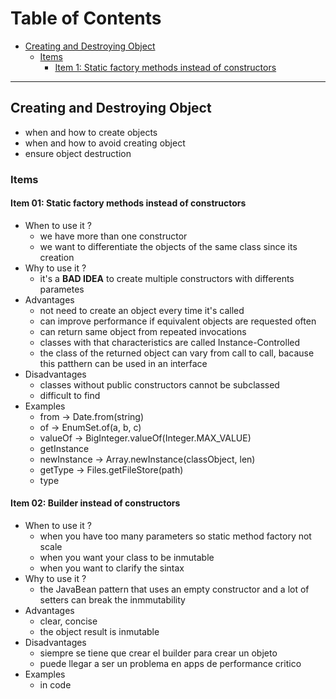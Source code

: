# Table of Contents
- [Creating and Destroying Object](#creating-and-destroying-object)
  - [Items](#items)
    - [Item 1: Static factory methods instead of constructors](#item-01--static-factory-methods-instead-of-constructors)

---

## Creating and Destroying Object

- when and how to create objects
- when and how to avoid creating object
- ensure object destruction

### Items

#### Item 01: Static factory methods instead of constructors
- When to use it ? 
  - we have more than one constructor
  - we want to differentiate the objects of the same class since its creation
- Why to use it ?
  - it's a **BAD IDEA** to create multiple constructors with differents parametes
- Advantages
  - not need to create an object every time it's called
  - can improve performance if equivalent objects are requested often
  - can return same object from repeated invocations
  - classes with that characteristics are called Instance-Controlled
  - the class of the returned object can vary from call to call, bacause this patthern can be used in an interface
- Disadvantages
  - classes without public constructors cannot be subclassed
  - difficult to find
- Examples
  - from &rarr; Date.from(string)
  - of &rarr; EnumSet.of(a, b, c)
  - valueOf &rarr; BigInteger.valueOf(Integer.MAX_VALUE)
  - getInstance
  - newInstance &rarr; Array.newInstance(classObject, len)
  - getType  &rarr; Files.getFileStore(path)
  - type

#### Item 02: Builder instead of constructors

- When to use it ?
  - when you have too many parameters so static method factory not scale
  - when you want your class to be inmutable
  - when you want to clarify the sintax
- Why to use it ?
  - the JavaBean pattern that uses an empty constructor and a lot of setters can break the inmmutability
- Advantages
  - clear, concise
  - the object result is inmutable
- Disadvantages
  - siempre se tiene que crear el builder para crear un objeto
  - puede llegar a ser un problema en apps de performance critico
- Examples
  - in code

